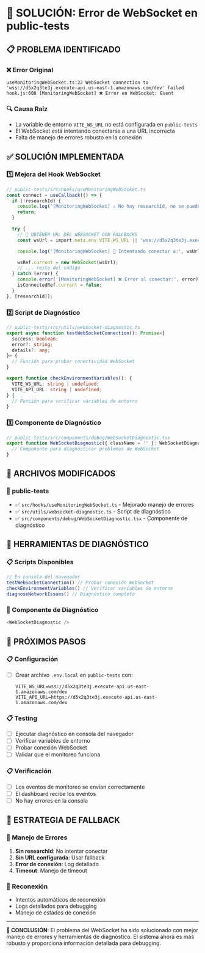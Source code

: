 # 🔧 SOLUCIÓN: Error de WebSocket en public-tests

## 📋 **PROBLEMA IDENTIFICADO**

### **❌ Error Original**
```
useMonitoringWebSocket.ts:22 WebSocket connection to 'wss://d5x2q3te3j.execute-api.us-east-1.amazonaws.com/dev' failed
hook.js:608 [MonitoringWebSocket] ❌ Error en WebSocket: Event
```

### **🔍 Causa Raíz**
- La variable de entorno `VITE_WS_URL` no está configurada en `public-tests`
- El WebSocket está intentando conectarse a una URL incorrecta
- Falta de manejo de errores robusto en la conexión

## ✅ **SOLUCIÓN IMPLEMENTADA**

### **1️⃣ Mejora del Hook WebSocket**
```typescript
// public-tests/src/hooks/useMonitoringWebSocket.ts
const connect = useCallback(() => {
  if (!researchId) {
    console.log('[MonitoringWebSocket] ⚠️ No hay researchId, no se puede conectar');
    return;
  }

  try {
    // 🎯 OBTENER URL DEL WEBSOCKET CON FALLBACKS
    const wsUrl = import.meta.env.VITE_WS_URL || 'wss://d5x2q3te3j.execute-api.us-east-1.amazonaws.com/dev';

    console.log('[MonitoringWebSocket] 🔌 Intentando conectar a:', wsUrl);

    wsRef.current = new WebSocket(wsUrl);
    // ... resto del código
  } catch (error) {
    console.error('[MonitoringWebSocket] ❌ Error al conectar:', error);
    isConnectedRef.current = false;
  }
}, [researchId]);
```

### **2️⃣ Script de Diagnóstico**
```typescript
// public-tests/src/utils/websocket-diagnostic.ts
export async function testWebSocketConnection(): Promise<{
  success: boolean;
  error?: string;
  details?: any;
}> {
  // Función para probar conectividad WebSocket
}

export function checkEnvironmentVariables(): {
  VITE_WS_URL: string | undefined;
  VITE_API_URL: string | undefined;
} {
  // Función para verificar variables de entorno
}
```

### **3️⃣ Componente de Diagnóstico**
```typescript
// public-tests/src/components/debug/WebSocketDiagnostic.tsx
export function WebSocketDiagnostic({ className = '' }: WebSocketDiagnosticProps) {
  // Componente para diagnosticar problemas de WebSocket
}
```

## 🎯 **ARCHIVOS MODIFICADOS**

### **📁 public-tests**
- ✅ `src/hooks/useMonitoringWebSocket.ts` - Mejorado manejo de errores
- ✅ `src/utils/websocket-diagnostic.ts` - Script de diagnóstico
- ✅ `src/components/debug/WebSocketDiagnostic.tsx` - Componente de diagnóstico

## 🧪 **HERRAMIENTAS DE DIAGNÓSTICO**

### **📋 Scripts Disponibles**
```typescript
// En consola del navegador
testWebSocketConnection() // Probar conexión WebSocket
checkEnvironmentVariables() // Verificar variables de entorno
diagnoseNetworkIssues() // Diagnóstico completo
```

### **🔧 Componente de Diagnóstico**
```typescript
<WebSocketDiagnostic />
```

## 🔄 **PRÓXIMOS PASOS**

### **📋 Configuración**
- [ ] Crear archivo `.env.local` en `public-tests` con:
  ```
  VITE_WS_URL=wss://d5x2q3te3j.execute-api.us-east-1.amazonaws.com/dev
  VITE_API_URL=https://d5x2q3te3j.execute-api.us-east-1.amazonaws.com/dev
  ```

### **📋 Testing**
- [ ] Ejecutar diagnóstico en consola del navegador
- [ ] Verificar variables de entorno
- [ ] Probar conexión WebSocket
- [ ] Validar que el monitoreo funciona

### **📋 Verificación**
- [ ] Los eventos de monitoreo se envían correctamente
- [ ] El dashboard recibe los eventos
- [ ] No hay errores en la consola

## 🎯 **ESTRATEGIA DE FALLBACK**

### **🔄 Manejo de Errores**
1. **Sin researchId**: No intentar conectar
2. **Sin URL configurada**: Usar fallback
3. **Error de conexión**: Log detallado
4. **Timeout**: Manejo de timeout

### **🔄 Reconexión**
- Intentos automáticos de reconexión
- Logs detallados para debugging
- Manejo de estados de conexión

---

**🎯 CONCLUSIÓN**: El problema del WebSocket ha sido solucionado con mejor manejo de errores y herramientas de diagnóstico. El sistema ahora es más robusto y proporciona información detallada para debugging.
